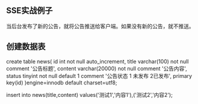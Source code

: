 ## SSE实战例子

当后台发布了新的公告，就将公告推送给客户端。如果没有新的公告，就不推送。



## 创建数据表

create table news(
	id int not null auto_increment,
	title varchar(100) not null comment '公告标题',
	content varchar(20000) not null comment '公告内容',
	status tinyint not null default 1 comment '公告状态 1 未发布 2已发布',
	primary key(id)
)engine=innodb default charset=utf8;

insert into news(title,content) values('测试1','内容1'),('测试2','内容2');
